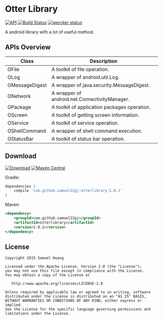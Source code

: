 # Otter Library

[![API](https://img.shields.io/badge/API-15%2B-brightgreen.svg?style=flat)](https://android-arsenal.com/api?level=15)
[![Build Status](https://travis-ci.org/samuel22gj/OtterLibrary.svg)](https://travis-ci.org/samuel22gj/OtterLibrary)
[![wercker status](https://app.wercker.com/status/decfdfc6beb94de22d7c18621416123f/s/master "wercker status")](https://app.wercker.com/project/bykey/decfdfc6beb94de22d7c18621416123f)

A android library with a lot of useful method.

## APIs Overview

| Class | Description |
|-------|-------------|
| OFile | A toolkit of file operation. |
| OLog | A wrapper of android.util.Log. |
| OMessageDigest | A wrapper of java.security.MessageDigest. |
| ONetwork | A wrapper of android.net.ConnectivityManager. |
| OPackage | A toolkit of application packages operation. |
| OScreen | A toolkit of getting screen information. |
| OService | A toolkit of service operation. |
| OShellCommand | A wrapper of shell command execution. |
| OStatusBar | A toolkit of status bar operation. |

## Download

[![Download](https://api.bintray.com/packages/samuel22gj/maven/otterlibrary/images/download.svg)](https://bintray.com/samuel22gj/maven/otterlibrary/_latestVersion)
[![Maven Central](https://maven-badges.herokuapp.com/maven-central/com.github.samuel22gj/otterlibrary/badge.svg?style=flat)](https://maven-badges.herokuapp.com/maven-central/com.github.samuel22gj/otterlibrary)

Gradle:
```gradle
dependencies {
    compile 'com.github.samuel22gj:otterlibrary:1.0.1'
}
```

Maven:
```xml
<dependency>
    <groupId>com.github.samuel22gj</groupId>
    <artifactId>otterlibrary</artifactId>
    <version>1.0.1</version>
</dependency>
```

## License

    Copyright 2015 Samuel Huang

    Licensed under the Apache License, Version 2.0 (the "License");
    you may not use this file except in compliance with the License.
    You may obtain a copy of the License at

       http://www.apache.org/licenses/LICENSE-2.0

    Unless required by applicable law or agreed to in writing, software
    distributed under the License is distributed on an "AS IS" BASIS,
    WITHOUT WARRANTIES OR CONDITIONS OF ANY KIND, either express or implied.
    See the License for the specific language governing permissions and
    limitations under the License.
